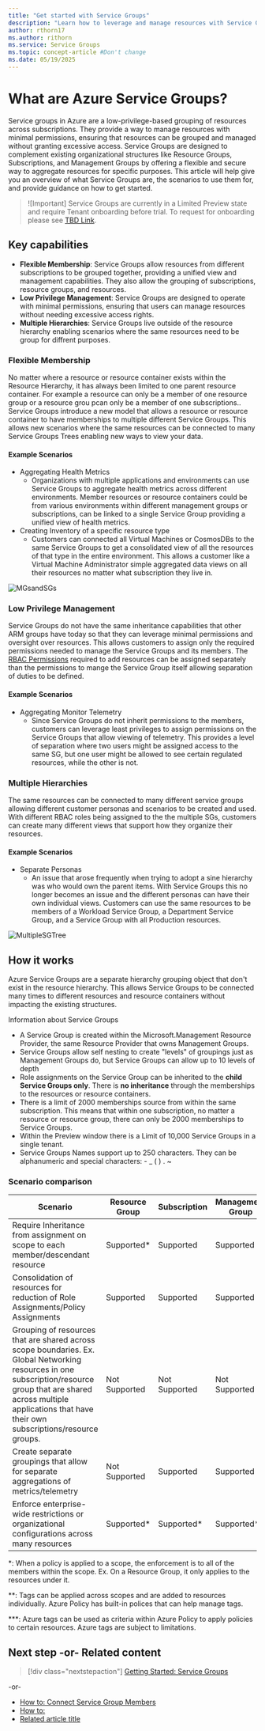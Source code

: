 ```yaml
---
title: "Get started with Service Groups"
description: "Learn how to leverage and manage resources with Service Groups."
author: rthorn17
ms.author: rithorn
ms.service: Service Groups
ms.topic: concept-article #Don't change
ms.date: 05/19/2025
---
```


# What are Azure Service Groups?

Service groups in Azure are a low-privilege-based grouping of resources across subscriptions. They provide a way to manage resources with minimal permissions, ensuring that resources can be grouped and managed without granting excessive access. Service Groups are designed to complement existing organizational structures like Resource Groups, Subscriptions, and Management Groups by offering a flexible and secure way to aggregate resources for specific purposes. This article will help give you an overview of what Service Groups are, the scenarios to use them for, and provide guidance on how to get started. 

> ![Important]
> Service Groups are currently in a Limited Preview state and require Tenant onboarding before trial. To request for onboarding please see [TBD Link](). 


## Key capabilities
* **Flexible Membership**: Service Groups allow resources from different subscriptions to be grouped together, providing a unified view and management capabilities. They also allow the grouping of subscriptions, resource groups, and resources. 
* **Low Privilege Management**: Service Groups are designed to operate with minimal permissions, ensuring that users can manage resources without needing excessive access rights.
* **Multiple Hierarchies**: Service Groups live outside of the resource hierarchy enabling scenarios where the same resources need to be group for diffrent purposes.   


### Flexible Membership
No matter where a resource or resource container exists within the Resource Hierarchy, it has always been limited to one parent resource container. For example a resource can only be a member of one resource group or a resource grou pcan only be a member of one subscriptions.. Service Groups introduce a new model that allows a resource or resource container to have memberships to multiple different Service Groups.  This allows new scenarios where the same resources can be connected to many Service Groups Trees enabling new ways to view your data.  

#### Example Scenarios 
* Aggregating Health Metrics
   * Organizations with multiple applications and environments can use Service Groups to aggregate health metrics across different environments. Member resources or resource containers could be from various environments within different management groups or subscriptions, can be linked to a single Service Group providing a unified view of health metrics.
* Creating Inventory of a specific resource type
    * Customers can connected all Virtual Machines or CosmosDBs to the same Service Groups to get a consolidated view of all the resources of that type in the entire environment.  This allows a customer like a Virtual Machine Administrator simple aggregated data views on all their resources no matter what subscription they live in.  

![MGsandSGs](./media/sidebyside.png)

### Low Privilege Management
Service Groups do not have the same inheritance capabilities that other ARM groups have today so that they can leverage minimal permissions and oversight over resources. This allows customers to assign only the required permissions needed to manage the Service Groups and its members. The [RBAC Permissions]() required to add resources can be assigned separately than the permissions to mange the Service Group itself allowing separation of duties to be defined. 

#### Example Scenarios 
* Aggregating Monitor Telemetry 
   * Since Service Groups do not inherit permissions to the members, customers can leverage least privileges to assign permissions on the Service Groups that allow viewing of telemetry. This provides a level of separation where two users might be assigned access to the same SG, but one user might be allowed to see certain regulated resources, while the other is not.  

### Multiple Hierarchies 
The same resources can be connected to many different service groups allowing different customer personas and scenarios to be created and used.  With different RBAC roles being assigned to the the multiple SGs, customers can create many different views that support how they organize their resources.   

#### Example Scenarios
* Separate Personas 
    * An issue that arose frequently when trying to adopt a sine hierarchy was who would own the parent items.  With Service Groups this no longer becomes an issue and the different personas can have their own individual views. Customers can use the same resources to be members of a Workload Service Group, a Department Service Group, and a Service Group with all Production resources. 

![MultipleSGTree](./media/MultiSG.png)

## How it works
Azure Service Groups are a separate hierarchy grouping object that don't exist in the resource hierarchy.  This allows Service Groups to be connected many times to different resources and resource containers without impacting the existing structures. 

Information about Service Groups 
* A Service Group is created within the Microsoft.Management Resource Provider, the same Resource Provider that owns Management Groups.  
* Service Groups allow self nesting to create "levels" of groupings just as Management Groups do, but Service Groups can allow up to 10 levels of depth  
* Role assignments on the Service Group can be inherited to the **child Service Groups only**. There is **no inheritance** through the memberships to the resources or resource containers.
* There is a limit of 2000 memberships source from within the same subscription.  This means that within one subscription, no matter a resource or resource group, there can only be 2000 memberships to Service Groups. 
* Within the Preview window there is a Limit of 10,000 Service Groups in a single tenant.   
* Service Groups Names support up to 250 characters.  They can be alphanumeric and special characters: - _ ( ) . ~


<!-- 
## Azure Resource Manager Groupings 

Azure offers a wide variety of resources containers that enable our customers to mange resources at many different scales.  Service Groups is only the newest in a family of Azure Resource Manager (ARM) containers used to organize your environment.

This table shows a summary of the differences between the groups. 

### Capability comparison

|Capability| Resource Groups|Subscription| 	Management Group|Service Group|
|----------|----------------|------------|------------------|-------------|
|Resource Provider|	Microsoft.Resources|	Microsoft.Subscriptions| 	Microsoft.Management|	Microsoft.Management|
|Product State|	GA|	GA|	GA|	Limited Preview|
|ARG Supported| 	Yes|	Yes|	Yes|	Yes| In Progress|
|ARN Supported| 	Yes|	Yes|	Yes|	Yes|
|Allows grouping of resource type|  Resources from a Resource Provider|	Only Resource Groups|	Only Subscriptions| 	Resources/ RGs/Subscriptions|
|Self Nesting (member of a group with the same type)|	No|	No|	Yes (6 levels)|	Yes ( 10 levels)|
|Allows cross-subscription grouping|	No|	No|	No|	Yes|
|Supports Tags|	Yes|	Yes|	No |	Yes |
|RBAC 1P Support| 	Yes|	Yes|	Yes|	Yes|
|RBAC Built in Roles|	Yes|	Yes|	Yes|	Yes|
|RBAC Assignment inherits to Resource|	Yes|	Yes|	Yes|
|Policy 1p Support|	Yes|	Yes*|	Yes|	No|
|Policy Assignment inherits to Resource|	Yes|	Yes|	Yes|	No|
|Allows resources to be in multiple instances of the same group type|	No|	No|	No|	Yes|
|Deployment Scope|	Yes|	Yes|	Yes|	No|
|Membership method|	Membership in URL|	Membership in URL|	Parent Membership in Properties|	Parent Membership in Properties for SGs. All other Via Relationships|
* *: Policy supports a wide array of capabilities on Subscriptions.  There are some APIs that are done directly with the Commerce team and not through ARM which Policy cannot be applied to.  Ex. Tenant Transfer of Subscription or Subscription Type
--> 
### Scenario comparison

|Scenario|Resource Group|Subscription|Management Group|Service Group|Tags|
|--------|--------------|------------|----------------|-------------|----|
|Require Inheritance from assignment on scope to each member/descendant resource|Supported*|Supported|Supported|Not Supported|Not Supported|
|Consolidation of resources for reduction of Role Assignments/Policy Assignments|Supported|Supported|Supported|Not Supported|Not Supported|
|Grouping of resources that are shared across scope boundaries. Ex. Global Networking resources in one subscription/resource group that are shared across multiple applications that have their own subscriptions/resource groups. |Not Supported| Not Supported|Not Supported|Supported|Supported|
|Create separate groupings that allow for separate aggregations of metrics/telemetry|Not Supported|Supported|Supported|Supported|Supported**|
|Enforce enterprise-wide restrictions or organizational configurations across many resources|Supported*|Supported*|Supported*|Not Supported|Supported***|

*: When a policy is applied to a scope, the enforcement is to all of the members within the scope.  Ex. On a Resource Group, it only applies to the resources under it.

**: Tags can be applied across scopes and are added to resources individually.  Azure Policy has built-in polices that can help manage tags.

***: Azure tags can be used as criteria within Azure Policy to apply policies to certain resources.  Azure tags are subject to limitations.

## Next step -or- Related content

> [!div class="nextstepaction"]
> [Getting Started: Service Groups](link.md)

-or-

* [How to: Connect Service Group Members](link.md)
* [How to: ](link.md)
* [Related article title](link.md)

<!-- Optional: Next step or Related content - H2

Consider adding one of these H2 sections (not both):

A "Next step" section that uses 1 link in a blue box 
to point to a next, consecutive article in a sequence.

-or- 

A "Related content" section that lists links to 
1 to 3 articles the user might find helpful.

-->

<!--

Remove all comments except the customer intent
before you sign off or merge to the main branch.

-->